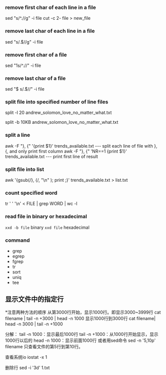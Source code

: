 ### remove first char of each line in a file
sed "s/^.//g" -i file
cut -c 2- file > new_file

### remove last char of each line in a file
sed "s/.$//g" -i file

### remove first char of a file
sed "1s/^.//" -i file

### remove last char of a file
sed "$ s/.$//" -i file

### split file into specified number of line files
split -l 20 andrew_solomon_love_no_matter_what.txt 

split -b 10KB andrew_solomon_love_no_matter_what.txt 

### split a line 
awk -F "}, {" '{print $1}' trends_available.txt              --- split each line of file with }, {, and only print first column
awk -F "}, {" 'NR==1 {print $1}' trends_available.txt        --- print first line of result

### split file into list
awk  '{gsub(/}, {/, "\n" ); print ;}' trends_available.txt > list.txt

### count specified word 
tr ' ' '\n' < FILE | grep WORD | wc -l

### read file in binary or hexadecimal
`xxd -b file`   binary
`xxd file` hexadecimal


### command 
 * grep
 * egrep
 * fgrep
 * tr
 * sort
 * uniq
 * tee


## 显示文件中的指定行
*注意两种方法的顺序
从第3000行开始，显示1000行。即显示3000~3999行
cat filename | tail -n +3000 | head -n 1000
显示1000行到3000行
cat filename| head -n 3000 | tail -n +1000

分解：
    tail -n 1000：显示最后1000行
    tail -n +1000：从1000行开始显示，显示1000行以后的
    head -n 1000：显示前面1000行
或者用sed命令
sed -n '5,10p' filename 只查看文件的第5行到第10行。


查看系统io
iostat -x 1

删除行
sed -i '3d' 1.txt


